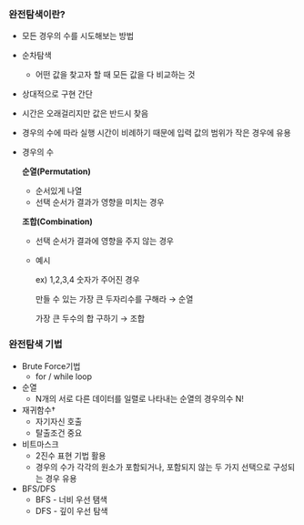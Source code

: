 ### 완전탐색이란?

- 모든 경우의 수를 시도해보는 방법
- 순차탐색
    - 어떤 값을 찾고자 할 때 모든 값을 다 비교하는 것
- 상대적으로 구현 간단
- 시간은 오래걸리지만 값은 반드시 찾음
- 경우의 수에 따라 실행 시간이 비례하기 때문에 입력 값의 범위가 작은 경우에 유용
- 경우의 수
    
    **순열(Permutation)**
    
    - 순서있게 나열
    - 선택 순서가 결과가 영향을 미치는 경우
    
    **조합(Combination)**
    
    - 선택 순서가 결과에 영향을 주지 않는 경우
    - 예시
        
        ex) 1,2,3,4 숫자가 주어진 경우
        
        만들 수 있는 가장 큰 두자리수를 구해라 → 순열
        
        가장 큰 두수의 합 구하기 → 조합
        
    

### 완전탐색 기법

- Brute Force기법
    - for / while loop
- 순열
    - N개의 서로 다른 데이터를 일렬로 나타내는 순열의 경우의수 N!
- 재귀함수†
    - 자기자신 호출
    - 탈출조건 중요
- 비트마스크
    - 2진수 표현 기법 활용
    - 경우의 수가 각각의 원소가 포함되거나, 포함되지 않는 두 가지 선택으로 구성되는 경우 유용
- BFS/DFS
    - BFS - 너비 우선 탬색
    - DFS - 깊이 우선 탐색
